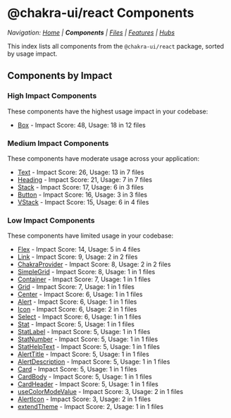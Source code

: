 # @chakra-ui/react Components

*Navigation: [Home](../../index.md) | **Components** | [Files](../../files.md) | [Features](../../features.md) | [Hubs](../../hubs.md)*



This index lists all components from the `@chakra-ui/react` package, sorted by usage impact.

## Components by Impact

### High Impact Components

These components have the highest usage impact in your codebase:

- [Box](./Box.md) - Impact Score: 48, Usage: 18 in 12 files

### Medium Impact Components

These components have moderate usage across your application:

- [Text](./Text.md) - Impact Score: 26, Usage: 13 in 7 files
- [Heading](./Heading.md) - Impact Score: 21, Usage: 7 in 7 files
- [Stack](./Stack.md) - Impact Score: 17, Usage: 6 in 3 files
- [Button](./Button.md) - Impact Score: 16, Usage: 3 in 3 files
- [VStack](./VStack.md) - Impact Score: 15, Usage: 6 in 4 files

### Low Impact Components

These components have limited usage in your codebase:

- [Flex](./Flex.md) - Impact Score: 14, Usage: 5 in 4 files
- [Link](./Link.md) - Impact Score: 9, Usage: 2 in 2 files
- [ChakraProvider](./ChakraProvider.md) - Impact Score: 8, Usage: 2 in 2 files
- [SimpleGrid](./SimpleGrid.md) - Impact Score: 8, Usage: 1 in 1 files
- [Container](./Container.md) - Impact Score: 7, Usage: 1 in 1 files
- [Grid](./Grid.md) - Impact Score: 7, Usage: 1 in 1 files
- [Center](./Center.md) - Impact Score: 6, Usage: 1 in 1 files
- [Alert](./Alert.md) - Impact Score: 6, Usage: 1 in 1 files
- [Icon](./Icon.md) - Impact Score: 6, Usage: 2 in 1 files
- [Select](./Select.md) - Impact Score: 6, Usage: 1 in 1 files
- [Stat](./Stat.md) - Impact Score: 5, Usage: 1 in 1 files
- [StatLabel](./StatLabel.md) - Impact Score: 5, Usage: 1 in 1 files
- [StatNumber](./StatNumber.md) - Impact Score: 5, Usage: 1 in 1 files
- [StatHelpText](./StatHelpText.md) - Impact Score: 5, Usage: 1 in 1 files
- [AlertTitle](./AlertTitle.md) - Impact Score: 5, Usage: 1 in 1 files
- [AlertDescription](./AlertDescription.md) - Impact Score: 5, Usage: 1 in 1 files
- [Card](./Card.md) - Impact Score: 5, Usage: 1 in 1 files
- [CardBody](./CardBody.md) - Impact Score: 5, Usage: 1 in 1 files
- [CardHeader](./CardHeader.md) - Impact Score: 5, Usage: 1 in 1 files
- [useColorModeValue](./useColorModeValue.md) - Impact Score: 3, Usage: 2 in 1 files
- [AlertIcon](./AlertIcon.md) - Impact Score: 3, Usage: 2 in 1 files
- [extendTheme](./extendTheme.md) - Impact Score: 2, Usage: 1 in 1 files
